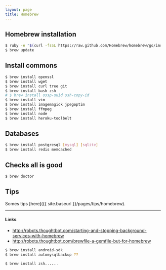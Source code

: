 ```yaml
---
layout: page
title: Homebrew
---
```


## Homebrew installation

```bash
$ ruby -e "$(curl -fsSL https://raw.github.com/Homebrew/homebrew/go/install)"
$ brew update
```

## Install commons

```bash
$ brew install openssl
$ brew install wget
$ brew install curl tree git
$ brew install bash zsh
# $ brew install ossp-uuid ssh-copy-id
$ brew install vim
$ brew install imagemagick jpegoptim
$ brew install ffmpeg
$ brew install node
$ brew install heroku-toolbelt
```

## Databases

```bash
$ brew install postgresql [mysql] [sqlite]
$ brew install redis memcached
```

## Checks all is good

```bash
$ brew doctor
```

## Tips

Somes tips [here]({{ site.baseurl }}/pages/tips/homebrew).

---
#### Links

- http://robots.thoughtbot.com/starting-and-stopping-background-services-with-homebrew
- http://robots.thoughtbot.com/brewfile-a-gemfile-but-for-homebrew

```bash
$ brew install android-sdk
$ brew install automysqlbackup ??

$ brew install zsh......
```
